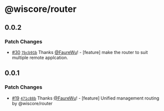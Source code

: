 # @wiscore/router

## 0.0.2

### Patch Changes

- [#30](https://github.com/wisdesignsystem/wis-cli/pull/30) [`7bcb91b`](https://github.com/wisdesignsystem/wis-cli/commit/7bcb91b42d8e875e1987ec0fa62efd1ebbb377b1) Thanks [@FaureWu](https://github.com/FaureWu)! - [feature] make the router to suit multiple remote applcation.

## 0.0.1

### Patch Changes

- [#19](https://github.com/wisdesignsystem/wis-cli/pull/19) [`471c88b`](https://github.com/wisdesignsystem/wis-cli/commit/471c88b989c86e2c451656f26553a8cb1f020b7c) Thanks [@FaureWu](https://github.com/FaureWu)! - [feature] Unified management routing by @wiscore/router
